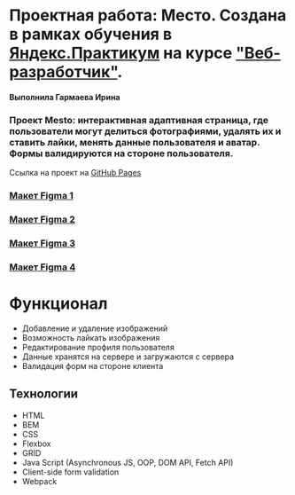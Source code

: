 # Проектная работа: Место. Создана в рамках обучения в [Яндекс.Практикум](https://practicum.yandex.ru/) на курсе ["Веб-разработчик"](https://practicum.yandex.ru/web/).
#### Выполнила Гармаева Ирина
### Проект Mesto: интерактивная адаптивная страница, где пользователи могут делиться фотографиями, удалять их и ставить лайки, менять данные пользователя и аватар. Формы валидируются на стороне пользователя.

Ссылка на проект на [GitHub Pages](https://irinagarmaeva.github.io/mesto/)

### [Макет Figma 1](https://www.figma.com/file/2cn9N9jSkmxD84oJik7xL7/JavaScript.-Sprint-4?node-id=0%3A1)
### [Макет Figma 2](https://www.figma.com/file/bjyvbKKJN2naO0ucURl2Z0/JavaScript.-Sprint-5?node-id=0-1&t=2IBiYuzBJASdL3j4-0)
### [Макет Figma 3](https://www.figma.com/file/kRVLKwYG3d1HGLvh7JFWRT/JavaScript.-Sprint-6?node-id=0-1&t=dDAEaAH6jCRnbhd8-0)
### [Макет Figma 4](https://www.figma.com/file/PSdQFRHoxXJFs2FH8IXViF/JavaScript.-Sprint-9?type=design&node-id=0-1)

# Функционал
* Добавление и удаление изображений
* Возможность лайкать изображения
* Редактирование профиля пользователя
* Данные хранятся на сервере и загружаются с сервера
* Валидация форм на стороне клиента

## Технологии
* HTML
* BEM
* CSS
* Flexbox
* GRID
* Java Script (Asynchronous JS, OOP, DOM API, Fetch API)
* Client-side form validation
* Webpack




